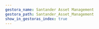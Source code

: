 ```yaml
---
gestora_name: Santander Asset Management
gestora_path: Santander_Asset_Management
show_in_gestoras_index: true
---
```

